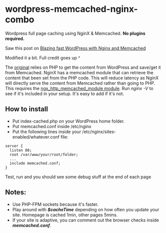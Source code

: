 # wordpress-memcached-nginx-combo
Wordpress full page caching using NginX &amp; Memcached. **No plugins required.**

Saw this post on [Blazing fast WordPress with Nginx and Memcached](https://wildlyinaccurate.com/blazing-fast-wordpress-with-nginx-and-memcached/)

Modified it a bit. Full credit goes up ^

The [original](https://wildlyinaccurate.com/blazing-fast-wordpress-with-nginx-and-memcached/) relies on PHP to get the content from WordPress and save/get it from Memcached. NginX has a memcached module that can retrieve the content that been set from the PHP code. This will reduce latency as NginX will directly serve the content from Memcached rather than going to PHP. This requires the [ngx_http_memcached_module module](http://nginx.org/en/docs/http/ngx_http_memcached_module.html). Run *nginx -V* to see if it's included in your setup. It's easy to add if it's not.

## How to install
* Put index-cached.php on your WordPress home folder.
* Put memcached.conf inside /etc/nginx
* Put the following lines inside your /etc/nginx/sites-enabled/whatever.conf file:

```
server {
  listen 80;
  root /var/www/your/root/folder;
  ...
  include memcached.conf;
}
```

Test, run and you should see some debug stuff at the end of each page

## Notes: 
* Use PHP-FPM sockets because it's faster.
* Play around with ***$cacheTime*** depending on how often you update your site. Homepage is cached 1min, other pages 5mins. 
* If your site is adaptive, you can comment out the browser checks inside ***memcached.conf***.
